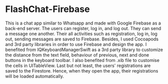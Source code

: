 # FlashChat-Firebase

This is a chat app similar to Whatsapp and made with Google Firebase as a back-end server. The users can register, log in, and log out. They can send a message one another. Their all activities such as registration, log in, log out, sending messages are saved to Firebase. Besides, I used Cocoapods and 3rd party libraries in order to use Firebase and design the app. I benefited from IQKeyboardManagerSwift as a 3rd party library to customize the distance from the text field, behaviour of previous, next and done buttons in the keyboard toolbar. I also benefited from .xib file to customise the cells in UITableView. Last but not least, the users' registrations are saved to the Firestore. Hence, when they open the app, their registrations will be loaded automatically.
